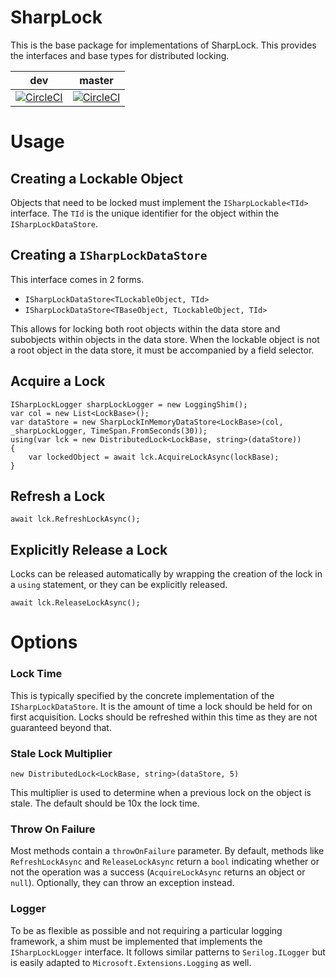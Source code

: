 # SharpLock
This is the base package for implementations of SharpLock. This provides the interfaces and base types for distributed locking.

| dev | master |
| --- | ------ |
| [![CircleCI](https://circleci.com/gh/thegreatco/SharpLock/tree/dev.svg?style=svg)](https://circleci.com/gh/thegreatco/SharpLock/tree/dev) | [![CircleCI](https://circleci.com/gh/thegreatco/SharpLock/tree/master.svg?style=svg)](https://circleci.com/gh/thegreatco/SharpLock/tree/master) |

# Usage
## Creating a Lockable Object
Objects that need to be locked must implement the `ISharpLockable<TId>` interface. The `TId` is the unique identifier for the object within the `ISharpLockDataStore`.
## Creating a `ISharpLockDataStore`
This interface comes in 2 forms.
 - `ISharpLockDataStore<TLockableObject, TId>`
 - `ISharpLockDataStore<TBaseObject, TLockableObject, TId>`
 
This allows for locking both root objects within the data store and subobjects within objects in the data store. When the lockable object is not a root object in the data store, it must be accompanied by a field selector.
## Acquire a Lock
    ISharpLockLogger sharpLockLogger = new LoggingShim();
    var col = new List<LockBase>();
    var dataStore = new SharpLockInMemoryDataStore<LockBase>(col, _sharpLockLogger, TimeSpan.FromSeconds(30));
    using(var lck = new DistributedLock<LockBase, string>(dataStore))
    {
        var lockedObject = await lck.AcquireLockAsync(lockBase);
    }
    
## Refresh a Lock

    await lck.RefreshLockAsync();
    
## Explicitly Release a Lock
Locks can be released automatically by wrapping the creation of the lock in a `using` statement, or they can be explicitly released.

    await lck.ReleaseLockAsync();

# Options
### Lock Time
This is typically specified by the concrete implementation of the `ISharpLockDataStore`. It is the amount of time a lock should be held for on first acquisition. Locks should be refreshed within this time as they are not guaranteed beyond that.
### Stale Lock Multiplier

    new DistributedLock<LockBase, string>(dataStore, 5)
    
This multiplier is used to determine when a previous lock on the object is stale. The default should be 10x the lock time.

### Throw On Failure
Most methods contain a `throwOnFailure` parameter. By default, methods like `RefreshLockAsync` and `ReleaseLockAsync` return a `bool` indicating whether or not the operation was a success (`AcquireLockAsync` returns an object or `null`). Optionally, they can throw an exception instead.

### Logger
To be as flexible as possible and not requiring a particular logging framework, a shim must be implemented that implements the `ISharpLockLogger` interface. It follows similar patterns to `Serilog.ILogger` but is easily adapted to `Microsoft.Extensions.Logging` as well.